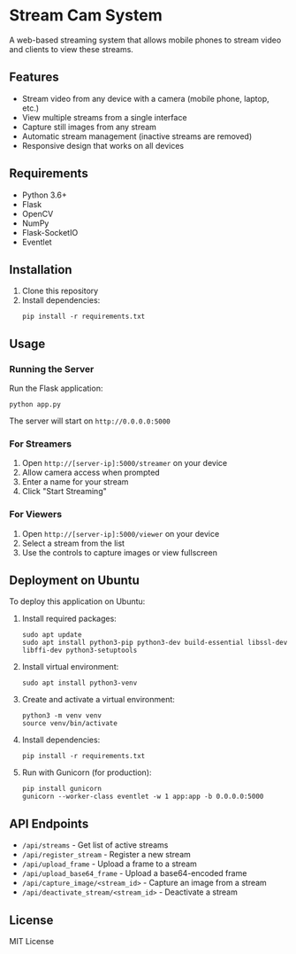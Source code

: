 # Stream Cam System

A web-based streaming system that allows mobile phones to stream video and clients to view these streams.

## Features

- Stream video from any device with a camera (mobile phone, laptop, etc.)
- View multiple streams from a single interface
- Capture still images from any stream
- Automatic stream management (inactive streams are removed)
- Responsive design that works on all devices

## Requirements

- Python 3.6+
- Flask
- OpenCV
- NumPy
- Flask-SocketIO
- Eventlet

## Installation

1. Clone this repository
2. Install dependencies:
   ```
   pip install -r requirements.txt
   ```

## Usage

### Running the Server

Run the Flask application:

```
python app.py
```

The server will start on `http://0.0.0.0:5000`

### For Streamers

1. Open `http://[server-ip]:5000/streamer` on your device
2. Allow camera access when prompted
3. Enter a name for your stream
4. Click "Start Streaming"

### For Viewers

1. Open `http://[server-ip]:5000/viewer` on your device
2. Select a stream from the list
3. Use the controls to capture images or view fullscreen

## Deployment on Ubuntu

To deploy this application on Ubuntu:

1. Install required packages:
   ```
   sudo apt update
   sudo apt install python3-pip python3-dev build-essential libssl-dev libffi-dev python3-setuptools
   ```

2. Install virtual environment:
   ```
   sudo apt install python3-venv
   ```

3. Create and activate a virtual environment:
   ```
   python3 -m venv venv
   source venv/bin/activate
   ```

4. Install dependencies:
   ```
   pip install -r requirements.txt
   ```

5. Run with Gunicorn (for production):
   ```
   pip install gunicorn
   gunicorn --worker-class eventlet -w 1 app:app -b 0.0.0.0:5000
   ```

## API Endpoints

- `/api/streams` - Get list of active streams
- `/api/register_stream` - Register a new stream
- `/api/upload_frame` - Upload a frame to a stream
- `/api/upload_base64_frame` - Upload a base64-encoded frame
- `/api/capture_image/<stream_id>` - Capture an image from a stream
- `/api/deactivate_stream/<stream_id>` - Deactivate a stream

## License

MIT License
